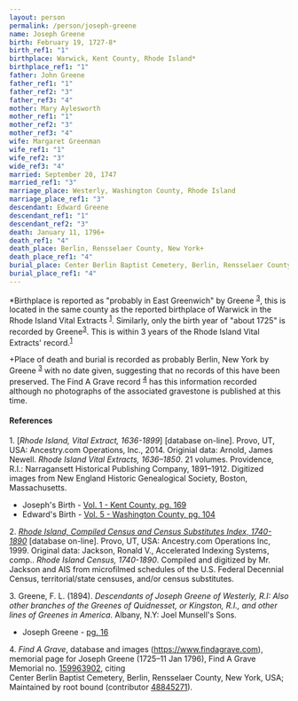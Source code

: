 ```yaml
---
layout: person
permalink: /person/joseph-greene
name: Joseph Greene
birth: February 19, 1727-8*
birth_ref1: "1"
birthplace: Warwick, Kent County, Rhode Island*
birthplace_ref1: "1"
father: John Greene
father_ref1: "1"
father_ref2: "3"
father_ref3: "4"
mother: Mary Aylesworth
mother_ref1: "1"
mother_ref2: "3"
mother_ref3: "4"
wife: Margaret Greenman
wife_ref1: "1"
wife_ref2: "3"
wide_ref3: "4"
married: September 20, 1747
married_ref1: "3"
marriage_place: Westerly, Washington County, Rhode Island
marriage_place_ref1: "3"
descendant: Edward Greene
descendant_ref1: "1"
descendant_ref2: "3"
death: January 11, 1796+
death_ref1: "4"
death_place: Berlin, Rensselaer County, New York+
death_place_ref1: "4"
burial_place: Center Berlin Baptist Cemetery, Berlin, Rensselaer County, New York+
burial_place_ref1: "4"
---
```


*Birthplace is reported as "probably in East Greenwich" by Greene <sup>[3](#3)</sup>, this is located in the same county as the reported birthplace of Warwick in the Rhode Island Vital Extracts <sup>[1](#1)</sup>. Similarly, only the birth year of "about 1725" is recorded by Greene<sup>[3](#3)</sup>. This is within 3 years of the Rhode Island Vital Extracts' record.<sup>[1](#1)</sup>

+Place of death and burial is recorded as probably Berlin, New York by Greene <sup>[3](#3)</sup> with no date given, suggesting that no records of this have been preserved. The Find A Grave record <sup>[4](#4)</sup> has this information recorded although no photographs of the associated gravestone is published at this time. 

#### References

<a id="1">1. </a> [_Rhode Island, Vital Extract, 1636-1899_] [database on-line]. Provo, UT, USA: Ancestry.com Operations, Inc., 2014. Originial data:  Arnold, James Newell. _Rhode Island Vital Extracts, 1636–1850_. 21 volumes. Providence, R.I.: Narragansett Historical Publishing Company, 1891–1912. Digitized images from New England Historic Genealogical Society, Boston, Massachusetts. 
* Joseph's Birth - [Vol. 1 - Kent County, pg. 169](https://search.ancestrylibrary.com/cgi-bin/sse.dll?qh=KYCMfWlT0u1EUW8dFo7KSg%3d%3d&gss=angs-g&new=1&rank=1&gsfn=Joseph&gsfn_x=0&gsln=Greene&gsln_x=0&msypn__ftp=Rhode+Island&msbdy=1725&catbucket=rstp&MSAV=0&uidh=jg2&msbdy_x=1&msbdp=5&pcat=ROOT_CATEGORY&h=102756&dbid=3897&indiv=1&ml_rpos=1)
* Edward's Birth - [Vol. 5 - Washington County, pg. 104](https://search.ancestrylibrary.com/cgi-bin/sse.dll?qh=SBdlnwUv2UeDoyvYG1xYhg%3d%3d&gss=angs-g&new=1&rank=1&msT=1&gsfn=Edward&gsfn_x=0&gsln=Greene&gsln_x=0&msypn__ftp=Rhode+Island&msbdy=1760&catbucket=rstp&MSAV=0&uidh=jg2&pcat=ROOT_CATEGORY&h=142796&dbid=3897&indiv=1&ml_rpos=1)

<a id="2">2. </a> [_Rhode Island, Compiled Census and Census Substitutes Index, 1740-1890_](https://search.ancestrylibrary.com/cgi-bin/sse.dll?dbid=3571&h=28619423&indiv=try&o_vc=Record:OtherRecord&rhSource=3897)  [database on-line]. Provo, UT, USA: Ancestry.com Operations Inc, 1999. Original data: Jackson, Ronald V., Accelerated Indexing Systems, comp.. _Rhode Island Census, 1740-1890_. Compiled and digitized by Mr. Jackson and AIS from microfilmed schedules of the U.S. Federal Decennial Census, territorial/state censuses, and/or census substitutes. 

<a id="3">3. </a> Greene, F. L. (1894). _Descendants of Joseph Greene of Westerly, R.I: Also other branches of the Greenes of Quidnesset, or Kingston, R.I., and other lines of Greenes in America_. Albany, N.Y: Joel Munsell's Sons.
* Joseph Greene - [pg. 16](https://archive.org/details/descendantsofjos00gree/page/16)

<a id="4">4. </a> _Find A Grave_, database and images (https://www.findagrave.com), memorial page for Joseph Greene (1725–11 Jan 1796), Find A Grave Memorial no. [159963902](https://www.findagrave.com/memorial/159963902), citing 	
Center Berlin Baptist Cemetery, Berlin, Rensselaer County, New York, USA; Maintained by root bound (contributor [48845271](https://www.findagrave.com/user/profile/48845271)).
